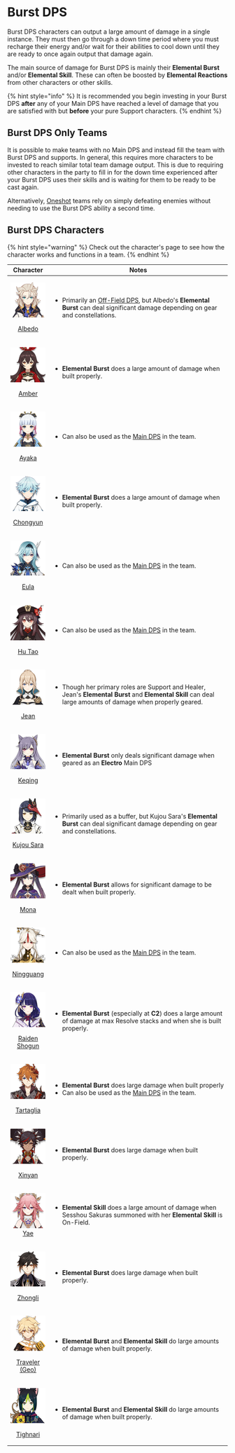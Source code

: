 # Burst DPS

Burst DPS characters can output a large amount of damage in a single instance. They must then go through a down time period where you must recharge their energy and/or wait for their abilities to cool down until they are ready to once again output that damage again.

The main source of damage for Burst DPS is mainly their **Elemental Burst** and/or **Elemental Skill**. These can often be boosted by **Elemental Reactions** from other characters or other skills.

{% hint style="info" %}
It is recommended you begin investing in your Burst DPS **after** any of your Main DPS have reached a level of damage that you are satisfied with but **before** your pure Support characters.
{% endhint %}

## Burst DPS Only Teams

It is possible to make teams with no Main DPS and instead fill the team with Burst DPS and supports. In general, this requires more characters to be invested to reach similar total team damage output. This is due to requiring other characters in the party to fill in for the down time experienced after your Burst DPS uses their skills and is waiting for them to be ready to be cast again.

Alternatively, [Oneshot](../work-in-progress/oneshot.md) teams rely on simply defeating enemies without needing to use the Burst DPS ability a second time.

## Burst DPS Characters

{% hint style="warning" %}
Check out the character's page to see how the character works and functions in a team.
{% endhint %}

|                                                                                  Character                                                                                  | Notes                                                                                                                                                                                                  |
| :-------------------------------------------------------------------------------------------------------------------------------------------------------------------------: | ------------------------------------------------------------------------------------------------------------------------------------------------------------------------------------------------------ |
|              <p><img src="../.gitbook/assets/ui_avataricon_albedo.png" alt="" data-size="original"></p><p><a href="../characters/geo/albedo.md">Albedo</a></p>              | <ul><li>Primarily an <a href="off-field-dps.md">Off-Field DPS</a>, but Albedo's <strong>Elemental Burst</strong> can deal significant damage depending on gear and constellations.</li></ul>           |
|               <p><img src="../.gitbook/assets/ui_avataricon_amber.png" alt="" data-size="original"></p><p><a href="../characters/pyro/amber.md">Amber</a></p>               | <ul><li><strong>Elemental Burst</strong> does a large amount of damage when built properly.</li></ul>                                                                                                  |
|                          <p><img src="../.gitbook/assets/ui_avataricon_ayaka.png" alt=""></p><p><a href="../characters/cryo/ayaka.md">Ayaka</a></p>                         | <ul><li>Can also be used as the <a href="main-dps.md">Main DPS</a> in the team.</li></ul>                                                                                                              |
|           <p><img src="../.gitbook/assets/ui_avataricon_chongyun.png" alt="" data-size="original"></p><p><a href="../characters/cryo/chongyun.md">Chongyun</a></p>          | <ul><li><strong>Elemental Burst</strong> does a large amount of damage when built properly.</li></ul>                                                                                                  |
|                 <p><img src="../.gitbook/assets/ui_avataricon_eula.png" alt="" data-size="original"></p><p><a href="../characters/cryo/eula.md">Eula</a></p>                | <ul><li>Can also be used as the <a href="main-dps.md">Main DPS</a> in the team.</li></ul>                                                                                                              |
|              <p><img src="../.gitbook/assets/ui_avataricon_hutao.png" alt="" data-size="original"></p><p><a href="../characters/pyro/hu-tao.md">Hu Tao</a></p>              | <ul><li>Can also be used as the <a href="main-dps.md">Main DPS</a> in the team.</li></ul>                                                                                                              |
|                <p><img src="../.gitbook/assets/ui_avataricon_jean.png" alt="" data-size="original"></p><p><a href="../characters/anemo/jean.md">Jean</a></p>                | <ul><li>Though her primary roles are Support and Healer, Jean's <strong>Elemental Burst</strong> and <strong>Elemental Skill</strong> can deal large amounts of damage when properly geared.</li></ul> |
|            <p><img src="../.gitbook/assets/ui_avataricon_keqing.png" alt="" data-size="original"></p><p><a href="../characters/electro/keqing.md">Keqing</a></p>            | <ul><li><strong>Elemental Burst</strong> only deals significant damage when geared as an <strong>Electro</strong> Main DPS</li></ul>                                                                   |
|         <p><img src="../.gitbook/assets/ui_avataricon_sara.png" alt="" data-size="original"></p><p><a href="../characters/electro/kujou-sara.md">Kujou Sara</a></p>         | <ul><li>Primarily used as a buffer, but Kujou Sara's <strong>Elemental Burst</strong> can deal significant damage depending on gear and constellations.</li></ul>                                      |
|                <p><img src="../.gitbook/assets/ui_avataricon_mona.png" alt="" data-size="original"></p><p><a href="../characters/hydro/mona.md">Mona</a></p>                | <ul><li><strong>Elemental Burst</strong> allows for significant damage to be dealt when built properly.</li></ul>                                                                                      |
|          <p><img src="../.gitbook/assets/ui_avataricon_ningguang.png" alt="" data-size="original"></p><p><a href="../characters/geo/ningguang.md">Ningguang</a></p>         | <ul><li>Can also be used as the <a href="main-dps.md">Main DPS</a> in the team.</li></ul>                                                                                                              |
| <p><img src="../.gitbook/assets/ui_avataricon_raiden_shougun.png" alt="" data-size="original"></p><p><a href="../characters/electro/raiden-shogun.md">Raiden Shogun</a></p> | <ul><li><strong>Elemental Burst</strong> (especially at <strong>C2</strong>) does a large amount of damage at max Resolve stacks and when she is built properly.</li></ul>                             |
|         <p><img src="../.gitbook/assets/ui_avataricon_tartaglia.png" alt="" data-size="original"></p><p><a href="../characters/hydro/tartaglia.md">Tartaglia</a></p>        | <ul><li><strong>Elemental Burst</strong> does large damage when built properly</li><li>Can also be used as the <a href="main-dps.md">Main DPS</a> in the team.</li></ul>                               |
|              <p><img src="../.gitbook/assets/ui_avataricon_xinyan.png" alt="" data-size="original"></p><p><a href="../characters/pyro/xinyan.md">Xinyan</a></p>             | <ul><li><strong>Elemental Burst</strong> does large damage when built properly.</li></ul>                                                                                                              |
|                             <p><img src="../.gitbook/assets/ui_avataricon_yae.png" alt=""><br><a href="../characters/electro/yae.md">Yae</a></p>                            | <ul><li><strong>Elemental Skill</strong> does a large amount of damage when Sesshou Sakuras summoned with her <strong>Elemental Skill</strong> is On-Field.</li></ul>                                  |
|             <p><img src="../.gitbook/assets/ui_avataricon_zhongli.png" alt="" data-size="original"></p><p><a href="../characters/geo/zhongli.md">Zhongli</a></p>            | <ul><li><strong>Elemental Burst</strong> does large damage when built properly.</li></ul>                                                                                                              |
|    <p><img src="../.gitbook/assets/ui_avataricon_traveler_geo.png" alt="" data-size="original"></p><p><a href="../characters/geo/traveler-geo.md">Traveler (Geo)</a></p>    | <ul><li><strong>Elemental Burst</strong> and <strong>Elemental Skill</strong> do large amounts of damage when built properly.</li></ul>                                                                |
|                    <p><img src="../.gitbook/assets/ui_avataricon_tighnari.png" alt=""></p><p><a href="../characters/dendro/tighnari.md">Tighnari</a></p>                    | <ul><li><strong>Elemental Burst</strong> and <strong>Elemental Skill</strong> do large amounts of damage when built properly.</li></ul>                                                                |
